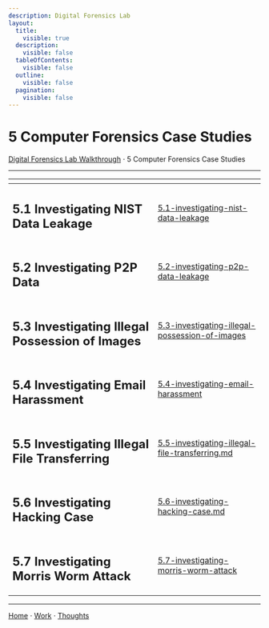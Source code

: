 ```yaml
---
description: Digital Forensics Lab
layout:
  title:
    visible: true
  description:
    visible: false
  tableOfContents:
    visible: false
  outline:
    visible: false
  pagination:
    visible: false
---
```


# 5 Computer Forensics Case Studies

[Digital Forensics Lab Walkthrough](../) ⋅ 5 Computer Forensics Case Studies

***

<table data-view="cards"><thead><tr><th></th><th data-hidden data-card-target data-type="content-ref"></th></tr></thead><tbody><tr><td><h2>5.1 Investigating NIST Data Leakage</h2></td><td><a href="5.1-investigating-nist-data-leakage/">5.1-investigating-nist-data-leakage</a></td></tr><tr><td><h2>5.2 Investigating P2P Data</h2></td><td><a href="5.2-investigating-p2p-data-leakage/">5.2-investigating-p2p-data-leakage</a></td></tr><tr><td><h2>5.3 Investigating Illegal Possession of Images</h2></td><td><a href="5.3-investigating-illegal-possession-of-images/">5.3-investigating-illegal-possession-of-images</a></td></tr><tr><td><h2>5.4 Investigating Email Harassment</h2></td><td><a href="5.4-investigating-email-harassment/">5.4-investigating-email-harassment</a></td></tr><tr><td><h2>5.5 Investigating Illegal File Transferring</h2></td><td><a href="5.5-investigating-illegal-file-transferring.md">5.5-investigating-illegal-file-transferring.md</a></td></tr><tr><td><h2>5.6 Investigating Hacking Case</h2></td><td><a href="5.6-investigating-hacking-case.md">5.6-investigating-hacking-case.md</a></td></tr><tr><td><h2>5.7 Investigating Morris Worm Attack</h2></td><td><a href="5.7-investigating-morris-worm-attack/">5.7-investigating-morris-worm-attack</a></td></tr></tbody></table>

***

[Home](https://app.gitbook.com/o/0kO27okC5uVB9ALX3rho/s/036xtfEIzcEdGegONXWM/) ⋅ [Work](https://app.gitbook.com/o/0kO27okC5uVB9ALX3rho/s/WaFS755Q4sf02CxLcghQ/) ⋅ [Thoughts](https://app.gitbook.com/o/0kO27okC5uVB9ALX3rho/s/s4QQPMntQ25hmJToKSOu/)
